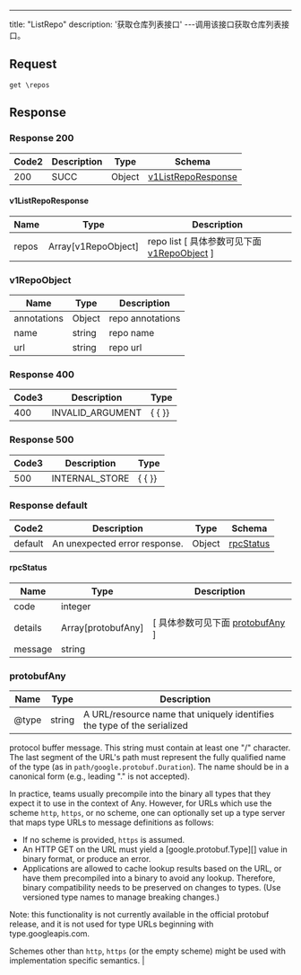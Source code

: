 ---
title: "ListRepo"
description: '获取仓库列表接口'
---调用该接口获取仓库列表接口。



## Request


```
get \repos
```

## Response

### Response  200 
| Code2 | Description | Type | Schema |
| ---- | ----------- | ------ | ------ |
| 200 | SUCC | Object | [v1ListRepoResponse](#v1ListRepoResponse) |

#### v1ListRepoResponse

| Name | Type | Description | 
| ---- | ---- | ----------- |         
| repos | Array[v1RepoObject] | repo list [ 具体参数可见下面 [v1RepoObject](#v1RepoObject) ] |    

### v1RepoObject
| Name | Type | Description | 
| ---- | ---- | ----------- |    
| annotations | Object | repo annotations   |      
| name | string | repo name |      
| url | string | repo url |   



### Response  400
| Code3 | Description | Type | 
| ---- | ----------- | ------ | 
| 400 | INVALID_ARGUMENT | {   { }} |

### Response  500
| Code3 | Description | Type | 
| ---- | ----------- | ------ | 
| 500 | INTERNAL_STORE | {   { }} |

### Response  default 
| Code2 | Description | Type | Schema |
| ---- | ----------- | ------ | ------ |
| default | An unexpected error response. | Object | [rpcStatus](#rpcStatus) |

#### rpcStatus

| Name | Type | Description | 
| ---- | ---- | ----------- |     
| code | integer |  |          
| details | Array[protobufAny] |  [ 具体参数可见下面 [protobufAny](#protobufAny) ] |       
| message | string |  |   

### protobufAny
| Name | Type | Description | 
| ---- | ---- | ----------- |     
| @type | string | A URL/resource name that uniquely identifies the type of the serialized
protocol buffer message. This string must contain at least
one "/" character. The last segment of the URL's path must represent
the fully qualified name of the type (as in
`path/google.protobuf.Duration`). The name should be in a canonical form
(e.g., leading "." is not accepted).

In practice, teams usually precompile into the binary all types that they
expect it to use in the context of Any. However, for URLs which use the
scheme `http`, `https`, or no scheme, one can optionally set up a type
server that maps type URLs to message definitions as follows:

* If no scheme is provided, `https` is assumed.
* An HTTP GET on the URL must yield a [google.protobuf.Type][]
  value in binary format, or produce an error.
* Applications are allowed to cache lookup results based on the
  URL, or have them precompiled into a binary to avoid any
  lookup. Therefore, binary compatibility needs to be preserved
  on changes to types. (Use versioned type names to manage
  breaking changes.)

Note: this functionality is not currently available in the official
protobuf release, and it is not used for type URLs beginning with
type.googleapis.com.

Schemes other than `http`, `https` (or the empty scheme) might be
used with implementation specific semantics. |   



